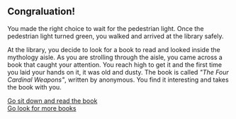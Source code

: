 ## Congraluation!

You made the right choice to wait for the pedestrian light. Once the pedestrian light turned green, you walked and arrived at the library safely.

At the library, you decide to look for a book to read and looked inside the mythology aisle. As you are strolling through the aisle, you came across a book that caught your attention. You reach high to get it and the first time you laid your hands on it, it was old and dusty. The book is called *"The Four Cardinal Weapons"*, written by anonymous. You find it interesting and takes the book with you.

[Go sit down and read the book](../shield-arc/open-book.md)  
[Go look for more books](../bunnygirl-arc/look-book.md)